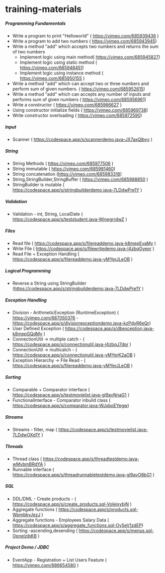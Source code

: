 # training-materials

##### Programming Fundamentals
* Write a program to print "Helloworld" ( https://vimeo.com/685939436 )
* Write a program to add two numbers ( https://vimeo.com/685943945)
* Write a method "add" which accepts two numbers and returns the sum of two numbers
     * Implement logic using main method( https://vimeo.com/685945827)
     * Implement logic using static method ( https://vimeo.com/685948451)
     * Implement logic using instance method ( https://vimeo.com/685950155 )
* Write a method "add" which can accept two or three numbers and perform sum of given numbers. ( https://vimeo.com/685952615)
* Write a method "add" which can accepts any number of inputs and performs sum of given numbers ( https://vimeo.com/685956961)
* Write a constructor ( https://vimeo.com/685966627 )
* Using constructor initialize fields ( https://vimeo.com/685969738)
* Write constructor overloading ( https://vimeo.com/685972590) 

##### Input
* Scanner ( https://codespace.app/s/scannerdemo.java-JX7axQlbyv )

##### String
* String Methods ( https://vimeo.com/685977506 )
* String immutable ( https://vimeo.com/685981460)
* String concatenation (https://vimeo.com/685983318)
* String,StringBuilder,StringBuffer ( https://vimeo.com/685988850 )
* StringBuilder is mutable ( https://codespace.app/s/stringbuilderdemo.java-7LDdwPre1Y )

##### Validation 
* Validation - int, String, LocalDate ( https://codespace.app/s/teststudent.java-WjnegrrdwZ )



##### Files
* Read file ( https://codespace.app/s/filereaddemo.java-k8mepEyaMy )
* Write File ( https://codespace.app/s/filewritedemo.java-l4zbqGyepr )
* Read File + Exception Handling ( https://codespace.app/s/filereaddemo.java-yMYerJLeOB )

##### Logical Programming
* Reverse a String using StringBuilder (https://codespace.app/s/stringbuilderdemo.java-7LDdwPre1Y )

##### Exception Handling
* Division - ArithmeticException (RuntimeException)  ( https://vimeo.com/687050376 - https://codespace.app/s/divisionexceptiondemo.java-kzPdyR6eQr)
* User Defined Exception (  https://codespace.app/s/dbexception.java-k8mepGQdMy )
* ConnectionUtil -> multiple catch - ( https://codespace.app/s/connectionutil.java-l4zbqJ7dpr )
* ConnectionUtil -> multicatch - ( https://codespace.app/s/connectionutil.java-yMYerK2aOB )
* Exception Hierarchy -> File Read - ( https://codespace.app/s/filereaddemo.java-yMYerJLeOB )

##### Sorting
* Comparable + Comparator interface ( https://codespace.app/s/testmovielist.java-gl9avNnaG1 )
* FunctionalInterface - Comparator inbuild class ( https://codespace.app/s/comparator.java-WJxboEYegw)

##### Streams
* Streams - filter, map ( https://codespace.app/s/testmovielist.java-7LDdwOXd1Y )


##### Threads
* Thread class  ( https://codespace.app/s/threadtestdemo.java-wMvbmBRdYA )
* Runnable interface ( https://codespace.app/s/threadrunnabletestdemo.java-gl9avO8bG1 )


##### SQL
*  DDL/DML - Create products - ( https://codespace.app/s/create_products.sql-VolejxybjN )
*  Aggregate functions ( https://codespace.app/s/products.sql-WpmbkyJezJ )
*  Aggregate functions - Employees Salary Data ( https://codespace.app/s/aggregate_functions.sql-Oy5eV1zdEP)
*  Sorting -ascending,desending ( https://codespace.app/s/menus.sql-OpnelzjbKB )

##### Project Demo / JDBC
* EventApp - Registration + List Users Feature ( https://vimeo.com/686654580 )



